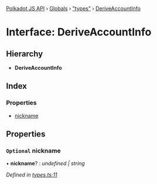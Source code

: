 [Polkadot JS API](../README.md) › [Globals](../globals.md) › ["types"](../modules/_types_.md) › [DeriveAccountInfo](_types_.deriveaccountinfo.md)

# Interface: DeriveAccountInfo

## Hierarchy

* **DeriveAccountInfo**

## Index

### Properties

* [nickname](_types_.deriveaccountinfo.md#optional-nickname)

## Properties

### `Optional` nickname

• **nickname**? : *undefined | string*

*Defined in [types.ts:11](https://github.com/polkadot-js/api/blob/f533f51003/packages/api-derive/src/types.ts#L11)*
